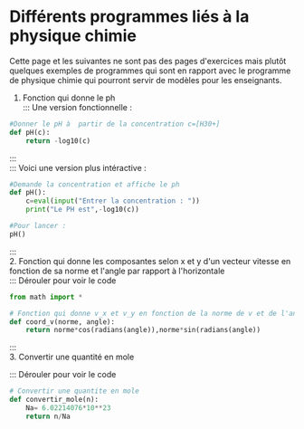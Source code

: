 # Différents programmes liés à la physique chimie

Cette page et les suivantes ne sont pas des pages d'exercices mais plutôt quelques exemples de programmes qui sont en rapport avec le programme de physique chimie qui pourront servir de modèles pour les enseignants.


1. Fonction qui donne le ph  
::: Une version fonctionnelle :
```python
#Donner le pH à  partir de la concentration c=[H30+]
def pH(c):
    return -log10(c)
```
:::  
::: Voici une version plus intéractive :
```python
#Demande la concentration et affiche le ph
def pH():
    c=eval(input("Entrer la concentration : "))
    print("Le PH est",-log10(c))

#Pour lancer :
pH()
```
:::  
2. Fonction qui donne les composantes selon x et y d'un vecteur vitesse en fonction de sa norme et l'angle par rapport à l'horizontale  
::: Dérouler pour voir le code
```python
from math import *

# Fonction qui donne v_x et v_y en fonction de la norme de v et de l'angle en degré par rapport à  l'horizontale
def coord_v(norme, angle):
    return norme*cos(radians(angle)),norme*sin(radians(angle))
```
:::  
3. Convertir une quantité en mole

::: Dérouler pour voir le code
```python
# Convertir une quantite en mole
def convertir_mole(n):
    Na= 6.02214076*10**23
    return n/Na
```


